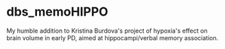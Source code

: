 # dbs_memoHIPPO
My humble addition to Kristina Burdova's project of hypoxia's effect on brain volume in early PD, aimed at hippocampi/verbal memory association.

